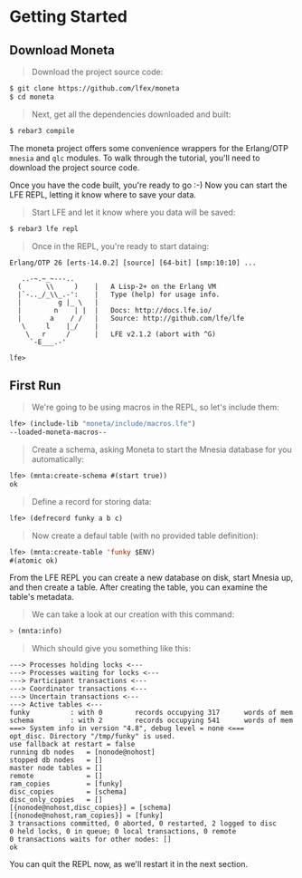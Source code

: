 # Getting Started

## Download Moneta

> Download the project source code:

```bash
$ git clone https://github.com/lfex/moneta
$ cd moneta
```

> Next, get all the dependencies downloaded and built:

```bash
$ rebar3 compile
```

The moneta project offers some convenience wrappers for the Erlang/OTP ``mnesia`` and ``qlc`` modules. To walk through the tutorial, you'll need to download the project source code.

Once you have the code built, you're ready to go :-) Now you can start the LFE REPL, letting it know where to save your data.

> Start LFE and let it know where you data will be saved:

```bash
$ rebar3 lfe repl
```

> Once in the REPL, you're ready to start dataing:

```
Erlang/OTP 26 [erts-14.0.2] [source] [64-bit] [smp:10:10] ...

   ..-~.~_~---..
  (      \\     )    |   A Lisp-2+ on the Erlang VM
  |`-.._/_\\_.-':    |   Type (help) for usage info.
  |         g |_ \   |
  |        n    | |  |   Docs: http://docs.lfe.io/
  |       a    / /   |   Source: http://github.com/lfe/lfe
   \     l    |_/    |
    \   r     /      |   LFE v2.1.2 (abort with ^G)
     `-E___.-'

lfe>
```

## First Run

> We're going to be using macros in the REPL, so let's include them:

``` cl
lfe> (include-lib "moneta/include/macros.lfe")
--loaded-moneta-macros--
```

> Create a schema, asking Moneta to start the Mnesia database for you automatically:

```cl
lfe> (mnta:create-schema #(start true))
ok
```

> Define a record for storing data:

``` cl
lfe> (defrecord funky a b c)
```

> Now create a defaul table (with no provided table definition):

```cl
lfe> (mnta:create-table 'funky $ENV)
#(atomic ok)
```

From the LFE REPL you can create a new database on disk, start Mnesia
up, and then create a table. After creating the table, you can examine the table's metadata.

> We can take a look at our creation with this command:

```cl
> (mnta:info)
```

> Which should give you something like this:

```
---> Processes holding locks <---
---> Processes waiting for locks <---
---> Participant transactions <---
---> Coordinator transactions <---
---> Uncertain transactions <---
---> Active tables <---
funky          : with 0        records occupying 317      words of mem
schema         : with 2        records occupying 541      words of mem
===> System info in version "4.8", debug level = none <===
opt_disc. Directory "/tmp/funky" is used.
use fallback at restart = false
running db nodes   = [nonode@nohost]
stopped db nodes   = []
master node tables = []
remote             = []
ram_copies         = [funky]
disc_copies        = [schema]
disc_only_copies   = []
[{nonode@nohost,disc_copies}] = [schema]
[{nonode@nohost,ram_copies}] = [funky]
3 transactions committed, 0 aborted, 0 restarted, 2 logged to disc
0 held locks, 0 in queue; 0 local transactions, 0 remote
0 transactions waits for other nodes: []
ok
```

You can quit the REPL now, as we'll restart it in the next section.
